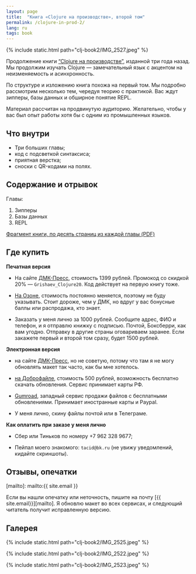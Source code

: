 ```yaml
---
layout: page
title:  "Книга «Clojure на производстве», второй том"
permalink: /clojure-in-prod-2/
lang: ru
tags: book
---
```


{% include static.html path="clj-book2/IMG_2527.jpeg" %}

[book1]: /clojure-in-prod/

Продолжение книги [“Clojure на производстве”][book1], изданной три года
назад. Мы продолжим изучать Clojure — замечательный язык с акцентом на
неизменяемость и асинхронность.

По структуре и изложению книга похожа на первый том. Мы подробно рассмотрим
несколько тем, чередуя теорию с практикой. Вас ждут зипперы, базы данных и
обширное понятие REPL.

Материал рассчитан на продвинутую аудиторию. Желательно, чтобы у вас был опыт
работы хотя бы с одним из промышленных языков.

## Что внутри

- Три больших главы;
- код с подсветкой синтаксиса;
- приятная верстка;
- сноски с QR-кодами на полях.

## Содержание и отрывок

Главы:

1. Зипперы
2. Базы данных
3. REPL

[excerpt]: https://s3.amazonaws.com/igrishaev.public/clojure_book2/clojure_excerpt.pdf

[Фрагмент книги, по десять страниц из каждой главы (PDF)][excerpt]

## Где купить

**Печатная версия**

[dmk]: https://dmkpress.com/catalog/computer/programming/functional/978-5-93700-232-7/
[ozon]: https://www.ozon.ru/product/clojure-na-proizvodstve-zippery-bazy-dannyh-repl-1094853815/

- На сайте [ДМК-Пресс][dmk], стоимость 1399 рублей. Промокод со скидкой 20% —
  `Grishaev_Clojure20`. Код действует на первую книгу тоже.

- [На Озоне][ozon], стоимость постоянно меняется, поэтому не буду
  указывать. Стоит дороже, чем у ДМК, но вдруг у вас бонусные баллы или
  распродажа, кто знает.

- Заказать у меня лично за 1000 рублей. Сообщите адрес, ФИО и телефон, и я
  отправлю книжку с подписью. Почтой, Боксберри, как вам угодно. Отправку в
  другие страны оговариваем заранее. Если закажете первый и второй том сразу,
  будет 1500 рублей.

**Электронная версия**

[dobrofile]: https://dobrofile.ru/?s=85af60a99
[gumroad]: https://igrishaev.gumroad.com/l/clojure-in-prod-2

- на сайте [ДМК-Пресс][dmk], но не советую, потому что там я не могу обновлять
  макет так часто, как бы мне хотелось.

- [на Доброфайле][dobrofile], стоимость 500 рублей, возможность бесплатно
  скачать обновления. Сервис принимает карты РФ.

- [Gumroad][gumroad], западный сервис продажи файлов с бесплатными обновлениями.
  Принимает иностранные карты и Paypal.

- У меня лично, скину файлы почтой или в Телеграме.

**Как оплатить при заказе у меня лично**

- Сбер или Тиньков по номеру +7 962 328 9677;

- Пейпал моего знакомого: `tacid@bk.ru` (не увижу уведомлений, кидайте
  скриншоты).

## Отзывы, опечатки

[mailto]: mailto:{{ site.email }}

Если вы нашли опечатку или неточность, пишите на почту [{{ site.email}}][mailto].
Я обновлю макет во всех сервисах, и следующий читатель получит исправленную версию.

## Галерея

{% include static.html path="clj-book2/IMG_2525.jpeg" %}

{% include static.html path="clj-book2/IMG_2522.jpeg" %}

{% include static.html path="clj-book2/IMG_2523.jpeg" %}
